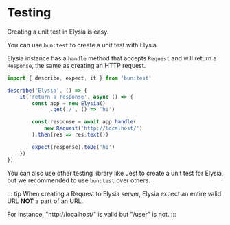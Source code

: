 # Testing
Creating a unit test in Elysia is easy.

You can use `bun:test` to create a unit test with Elysia.

Elysia instance has a `handle` method that accepts `Request` and will return a `Response`, the same as creating an HTTP request.

```typescript
import { describe, expect, it } from 'bun:test'

describe('Elysia', () => {
    it('return a response', async () => {
        const app = new Elysia()
              .get('/', () => 'hi')

        const response = await app.handle(
            new Request('http://localhost/')
        ).then(res => res.text())

        expect(response).toBe('hi')
    })
})
```

You can also use other testing library like Jest to create a unit test for Elysia, but we recommended to use `bun:test` over others.

::: tip
When creating a Request to Elysia server, Elysia expect an entire valid URL **NOT** a part of an URL. 

For instance, "http://localhost/" is valid but "/user" is not.
:::
